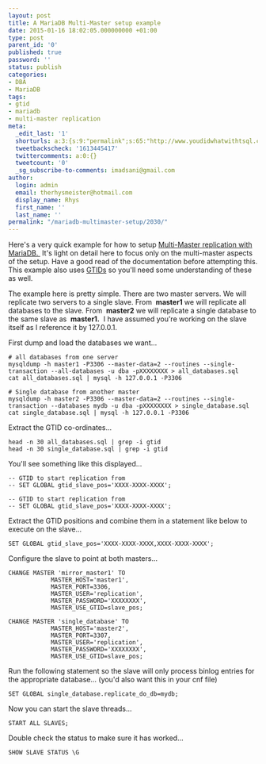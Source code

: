 ```yaml
---
layout: post
title: A MariaDB Multi-Master setup example
date: 2015-01-16 18:02:05.000000000 +01:00
type: post
parent_id: '0'
published: true
password: ''
status: publish
categories:
- DBA
- MariaDB
tags:
- gtid
- mariadb
- multi-master replication
meta:
  _edit_last: '1'
  shorturls: a:3:{s:9:"permalink";s:65:"http://www.youdidwhatwithtsql.com/mariadb-multimaster-setup/2030/";s:7:"tinyurl";s:26:"http://tinyurl.com/nc9qqrb";s:4:"isgd";s:19:"http://is.gd/2TIKIh";}
  tweetbackscheck: '1613445417'
  twittercomments: a:0:{}
  tweetcount: '0'
  _sg_subscribe-to-comments: imadsani@gmail.com
author:
  login: admin
  email: therhysmeister@hotmail.com
  display_name: Rhys
  first_name: ''
  last_name: ''
permalink: "/mariadb-multimaster-setup/2030/"
---
```

Here's a very quick example for how to setup [Multi-Master replication with MariaDB.&nbsp;](https://mariadb.com/kb/en/mariadb/documentation/managing-mariadb/replication/standard-replication/multi-source-replication/ "MariaDB Multi-MAster Replication")&nbsp;It's light on detail here to focus only on the multi-master aspects of the setup. Have a good read of the documentation before attempting this. This example also uses&nbsp;[GTIDs](https://mariadb.com/kb/en/mariadb/documentation/managing-mariadb/replication/standard-replication/global-transaction-id/ "MariaDB Global Transaction IDs") so you'll need some understanding of these as well.

The example here is pretty simple. There are two master servers. We will replicate two servers to a single slave. From&nbsp; **master1** we will replicate all databases to the slave. From&nbsp; **master2** we will replicate a single database to the same slave as&nbsp; **master1.** &nbsp;I have assumed you're working on the slave itself as I reference it by 127.0.0.1.

First dump and load the databases we want...

```
# all databases from one server
mysqldump -h master1 -P3306 --master-data=2 --routines --single-transaction --all-databases -u dba -pXXXXXXXX > all_databases.sql
cat all_databases.sql | mysql -h 127.0.0.1 -P3306

# Single database from another master
mysqldump -h master2 -P3306 --master-data=2 --routines --single-transaction --databases mydb -u dba -pXXXXXXXX > single_database.sql
cat single_database.sql | mysql -h 127.0.0.1 -P3306
```

Extract the GTID co-ordinates...

```
head -n 30 all_databases.sql | grep -i gtid
head -n 30 single_database.sql | grep -i gtid
```

You'll see something like this displayed...

```
-- GTID to start replication from
-- SET GLOBAL gtid_slave_pos='XXXX-XXXX-XXXX';
```

```
-- GTID to start replication from
-- SET GLOBAL gtid_slave_pos='XXXX-XXXX-XXXX';
```

Extract the GTID positions and combine them in a statement like below to execute on the slave...

```
SET GLOBAL gtid_slave_pos='XXXX-XXXX-XXXX,XXXX-XXXX-XXXX';
```

Configure the slave to point at both masters...

```
CHANGE MASTER 'mirror_master1' TO
			MASTER_HOST='master1',
			MASTER_PORT=3306,
			MASTER_USER='replication',
			MASTER_PASSWORD='XXXXXXXX',
			MASTER_USE_GTID=slave_pos;

CHANGE MASTER 'single_database' TO
			MASTER_HOST='master2',
			MASTER_PORT=3307,
			MASTER_USER='replication',
			MASTER_PASSWORD='XXXXXXXX',
			MASTER_USE_GTID=slave_pos;
```

Run the following statement so the slave will only process binlog entries for the appropriate database... (you'd also want this in your cnf file)

```
SET GLOBAL single_database.replicate_do_db=mydb;
```

Now you can start the slave threads...

```
START ALL SLAVES;
```

Double check the status to make sure it has worked...

```
SHOW SLAVE STATUS \G
```
